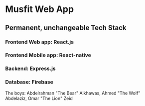 # Musfit Web App

## Permanent, unchangeable Tech Stack

### Frontend Web app: React.js

### Frontend Mobile app: React-native

### Backend: Express.js

### Database: Firebase

The boys: Abdelrahman "The Bear" Alkhawas, Ahmed "The Wolf" Abdelaziz, Omar "The Lion" Zeid
